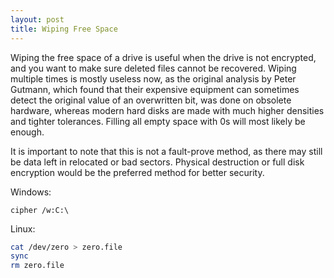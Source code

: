 ```yaml
---
layout: post
title: Wiping Free Space
---
```


Wiping the free space of a drive is useful when the drive is not encrypted, and you want to make sure deleted files cannot be recovered. Wiping multiple times is mostly useless now, as the original analysis by Peter Gutmann, which found that their expensive equipment can sometimes detect the original value of an overwritten bit, was done on obsolete hardware, whereas modern hard disks are made with much higher densities and tighter tolerances. Filling all empty space with 0s will most likely be enough.

It is important to note that this is not a fault-prove method, as there may still be data left in relocated or bad sectors. Physical destruction or full disk encryption would be the preferred method for better security.

Windows:

```
cipher /w:C:\
```

Linux:

```bash
cat /dev/zero > zero.file
sync
rm zero.file
```
